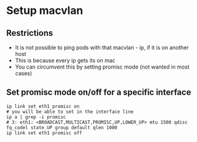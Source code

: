 # Setup macvlan 

## Restrictions 

 * It is not possible to ping pods with that macvlan - ip, if it is on another host
 * This is because every ip gets its on mac
 * You can circumvent this by setting promisc mode (not wanted in most cases)

## Set promisc mode on/off for a specific interface 

```
ip link set eth1 promisc on
# you will be able to set in the interface line
ip a | grep -i promisc
# 3: eth1: <BROADCAST,MULTICAST,PROMISC,UP,LOWER_UP> mtu 1500 qdisc fq_codel state UP group default qlen 1000
ip link set eth1 promisc off
```


```
